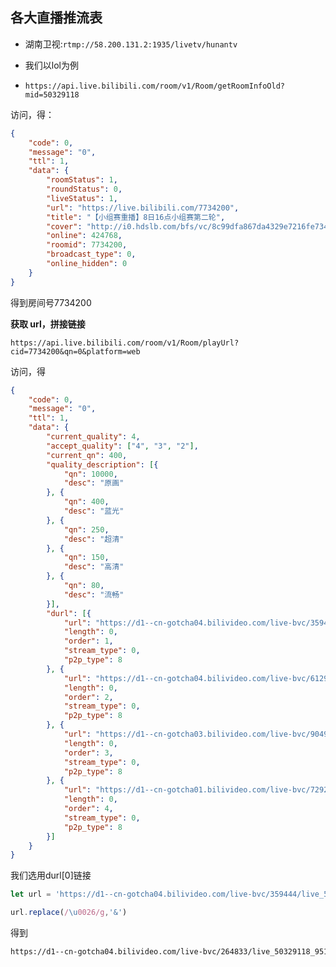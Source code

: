 ## 各大直播推流表

- 湖南卫视:`rtmp://58.200.131.2:1935/livetv/hunantv`

- 我们以lol为例

- ```
  https://api.live.bilibili.com/room/v1/Room/getRoomInfoOld?mid=50329118
  ```

访问，得：

```json
{
	"code": 0,
	"message": "0",
	"ttl": 1,
	"data": {
		"roomStatus": 1,
		"roundStatus": 0,
		"liveStatus": 1,
		"url": "https://live.bilibili.com/7734200",
		"title": "【小组赛重播】8日16点小组赛第二轮",
		"cover": "http://i0.hdslb.com/bfs/vc/8c99dfa867da4329e7216fe734d66283c63787d3.png",
		"online": 424768,
		"roomid": 7734200,
		"broadcast_type": 0,
		"online_hidden": 0
	}
}
```

得到房间号7734200

**获取 url，拼接链接**

```
https://api.live.bilibili.com/room/v1/Room/playUrl?cid=7734200&qn=0&platform=web
```

访问，得

```json
{
    "code": 0,
    "message": "0",
    "ttl": 1,
    "data": {
        "current_quality": 4,
        "accept_quality": ["4", "3", "2"],
        "current_qn": 400,
        "quality_description": [{
            "qn": 10000,
            "desc": "原画"
        }, {
            "qn": 400,
            "desc": "蓝光"
        }, {
            "qn": 250,
            "desc": "超清"
        }, {
            "qn": 150,
            "desc": "高清"
        }, {
            "qn": 80,
            "desc": "流畅"
        }],
        "durl": [{
            "url": "https://d1--cn-gotcha04.bilivideo.com/live-bvc/359444/live_50329118_9516950_4000.flv?cdn=cn-gotcha04\u0026expires=1602139101\u0026len=0\u0026oi=1863228803\u0026pt=web\u0026qn=400\u0026trid=cf010c26e6ad4a72a3183b4f670beb61\u0026sigparams=cdn,expires,len,oi,pt,qn,trid\u0026sign=7214dd085b0ad2282c80ec7c3f03e0c1\u0026ptype=0\u0026src=13\u0026sl=10\u0026order=1",
            "length": 0,
            "order": 1,
            "stream_type": 0,
            "p2p_type": 8
        }, {
            "url": "https://d1--cn-gotcha04.bilivideo.com/live-bvc/612952/live_50329118_9516950_4000.flv?cdn=cn-gotcha04\u0026expires=1602139101\u0026len=0\u0026oi=1863228803\u0026pt=web\u0026qn=400\u0026trid=cf010c26e6ad4a72a3183b4f670beb61\u0026sigparams=cdn,expires,len,oi,pt,qn,trid\u0026sign=e351faceadf72c4a42c4f7a6ef33272d\u0026ptype=0\u0026src=13\u0026sl=10\u0026order=2",
            "length": 0,
            "order": 2,
            "stream_type": 0,
            "p2p_type": 8
        }, {
            "url": "https://d1--cn-gotcha03.bilivideo.com/live-bvc/904912/live_50329118_9516950_4000.flv?cdn=cn-gotcha03\u0026expires=1602139101\u0026len=0\u0026oi=1863228803\u0026pt=web\u0026qn=400\u0026trid=cf010c26e6ad4a72a3183b4f670beb61\u0026sigparams=cdn,expires,len,oi,pt,qn,trid\u0026sign=9f224a9287fe017a7609e00080cbc399\u0026ptype=0\u0026src=13\u0026sl=10\u0026order=3",
            "length": 0,
            "order": 3,
            "stream_type": 0,
            "p2p_type": 8
        }, {
            "url": "https://d1--cn-gotcha01.bilivideo.com/live-bvc/729281/live_50329118_9516950_4000.flv?cdn=cn-gotcha01\u0026expires=1602139101\u0026len=0\u0026oi=1863228803\u0026pt=web\u0026qn=400\u0026trid=cf010c26e6ad4a72a3183b4f670beb61\u0026sigparams=cdn,expires,len,oi,pt,qn,trid\u0026sign=0476976bd17b8c493aae6cdb06426f29\u0026ptype=0\u0026src=13\u0026sl=10\u0026order=4",
            "length": 0,
            "order": 4,
            "stream_type": 0,
            "p2p_type": 8
        }]
    }
}

```

我们选用durl[0]链接

```js
let url = 'https://d1--cn-gotcha04.bilivideo.com/live-bvc/359444/live_50329118_9516950_4000.flv?cdn=cn-gotcha04\u0026expires=1602139101\u0026len=0\u0026oi=1863228803\u0026pt=web\u0026qn=400\u0026trid=cf010c26e6ad4a72a3183b4f670beb61\u0026sigparams=cdn,expires,len,oi,pt,qn,trid\u0026sign=7214dd085b0ad2282c80ec7c3f03e0c1\u0026ptype=0\u0026src=13\u0026sl=10\u0026order=1'
```

```js
url.replace(/\u0026/g,'&')
```

得到

```html
https://d1--cn-gotcha04.bilivideo.com/live-bvc/264833/live_50329118_9516950_4000.flv?cdn=cn-gotcha04&expires=1602138638&len=0&oi=1863228803&pt=web&qn=400&trid=f35ee3ccd05948788d0aa8937f162e5b&sigparams=cdn,expires,len,oi,pt,qn,trid&sign=0c96be9b5be2269117012a21e668478a&ptype=0&src=13&sl=9&order=1
```

